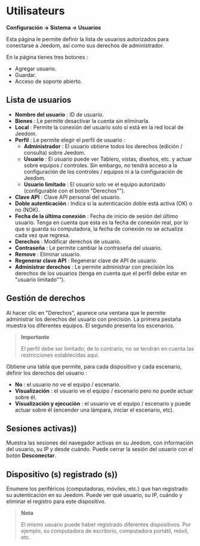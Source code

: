 # Utilisateurs
**Configuración → Sistema → Usuarios**

Esta página le permite definir la lista de usuarios autorizados para conectarse a Jeedom, así como sus derechos de administrador.

En la página tienes tres botones :

- Agregar usuario.
- Guardar.
- Acceso de soporte abierto.

## Lista de usuarios

- **Nombre del usuario** : ID de usuario.
- **Bienes** : Le permite desactivar la cuenta sin eliminarla.
- **Local** : Permite la conexión del usuario solo si está en la red local de Jeedom.
- **Perfil** : Le permite elegir el perfil de usuario :
    - **Administrador** : El usuario obtiene todos los derechos (edición / consulta) sobre Jeedom.
    - **Usuario** : El usuario puede ver Tablero, vistas, diseños, etc. y actuar sobre equipos / controles. Sin embargo, no tendrá acceso a la configuración de los controles / equipos ni a la configuración de Jeedom.
    - **Usuario limitado** : El usuario solo ve el equipo autorizado (configurable con el botón "Derechos"").
- **Clave API** : Clave API personal del usuario.
- **Doble autenticación** : Indica si la autenticación doble está activa (OK) o no (NOK).
- **Fecha de la última conexión** : Fecha de inicio de sesión del último usuario. Tenga en cuenta que esta es la fecha de conexión real, por lo que si guarda su computadora, la fecha de conexión no se actualiza cada vez que regresa.
- **Derechos** : Modificar derechos de usuario.
- **Contraseña** : Le permite cambiar la contraseña del usuario.
- **Remove** : Eliminar usuario.
- **Regenerar clave API** : Regenerar clave de API de usuario.
- **Administrar derechos** : Le permite administrar con precisión los derechos de los usuarios (tenga en cuenta que el perfil debe estar en "usuario limitado"").

## Gestión de derechos

Al hacer clic en &quot;Derechos&quot;, aparece una ventana que le permite administrar los derechos del usuario con precisión. La primera pestaña muestra los diferentes equipos. El segundo presenta los escenarios.

> **Importante**
>
> El perfil debe ser limitado; de lo contrario, no se tendrán en cuenta las restricciones establecidas aquí.

Obtiene una tabla que permite, para cada dispositivo y cada escenario, definir los derechos del usuario :
- **No** : el usuario no ve el equipo / escenario.
- **Visualización** : el usuario ve el equipo / escenario pero no puede actuar sobre él.
- **Visualización y ejecución** : el usuario ve el equipo / escenario y puede actuar sobre él (encender una lámpara, iniciar el escenario, etc).

## Sesiones activas))

Muestra las sesiones del navegador activas en su Jeedom, con información del usuario, su IP y desde cuándo. Puede cerrar la sesión del usuario con el botón **Desconectar**.

## Dispositivo (s) registrado (s))

Enumere los periféricos (computadoras, móviles, etc.) que han registrado su autenticación en su Jeedom.
Puede ver qué usuario, su IP, cuándo y eliminar el registro para este dispositivo.

> **Nota**
>
> El mismo usuario puede haber registrado diferentes dispositivos. Por ejemplo, su computadora de escritorio, computadora portátil, móvil, etc.







